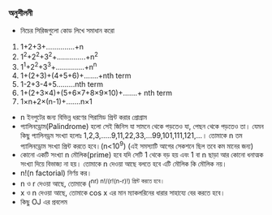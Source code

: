 ### অনুশীলনী

* নিচের সিরিজগুলো কোড লিখে সমাধান করো
1. 1+2+3+..............+n
2. 1<sup>2</sup>+2<sup>2</sup>+3<sup>2</sup>+..............+n<sup>2</sup>
3. 1<sup>1</sup>+2<sup>2</sup>+3<sup>3</sup>+..............+n<sup>n</sup>
4. 1+(2+3)+(4+5+6)+.......+nth term
5. 1-2+3-4+5.........nth term
6. 1+(2+3×4)+(5+6×7+8×9×10)+.......+ nth term
7. 1×n+2×(n-1)+.......n×1

* n ইনপুটের জন্য বিভিন্ন ধরণের পিরামিড প্রিন্ট করার প্রোগ্রাম
* প্যালিনড্রোম(Palindrome) হলো সেই জিনিস যা সামনে থেকে পড়তেও যা, পেছন থেকে পড়তেও তা। যেমন কিছু প্যালিনড্রম সংখ্যা হলোঃ 1,2,3,.....9,11,22,33,...99,101,111,121,...। তোমাকে n তম প্যালিনড্রোম সংখ্যা প্রিন্ট করতে হবে।(n<10<sup>9</sup>) (এই সমস্যাটি আগের সেকশনে ছিল তবে কম মানের জন্য)
* কোনো একটি সংখ্যা n মৌলিক(prime) হবে যদি সেটি 1 থেকে বড় হয় এবং 1 বা n ছাড়া আর কোনো ধনাত্মক সংখ্যা দিয়ে বিভাজ্য না হয়। তোমাকে n দেওয়া আছে বলতে হবে এটি মৌলিক কি মৌলিক নয়।
* n!(n factorial) নির্ণয় কর।
* n ও r দেওয়া আছে, তোমাকে (<sup>nr</sub>) n!/(r!(n-r)!) প্রিন্ট করতে হবে।
* x ও n দেওয়া আছে, তোমাকে cos x এর মান ম্যাকলরিনের ধারার সাহায্যে বের করতে হবে।
* কিছু OJ এর প্রবলেম
